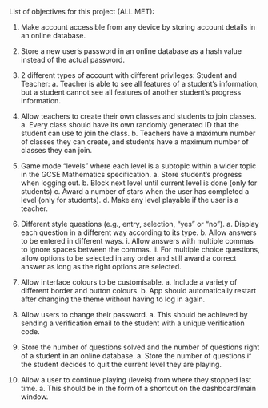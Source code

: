 List of objectives for this project (ALL MET):

1.	Make account accessible from any device by storing account details in an online database.

2.	Store a new user’s password in an online database as a hash value instead of the actual password.

3.	2 different types of account with different privileges: Student and Teacher:
    a.	Teacher is able to see all features of a student’s information, but a student cannot see all features of another student’s progress information.

4.	Allow teachers to create their own classes and students to join classes.
    a.	Every class should have its own randomly generated ID that the student can use to join the class.
    b.	Teachers have a maximum number of classes they can create, and students have a maximum number of classes they can join.

5.	Game mode “levels” where each level is a subtopic within a wider topic in the GCSE Mathematics specification.
    a.	Store student’s progress when logging out.
    b.	Block next level until current level is done (only for students)
    c.	Award a number of stars when the user has completed a level (only for students).
    d.	Make any level playable if the user is a teacher.

6.	Different style questions (e.g., entry, selection, “yes” or “no”).
    a.	Display each question in a different way according to its type.
    b.	Allow answers to be entered in different ways.
      i.	Allow answers with multiple commas to ignore spaces between the commas.
      ii.	For multiple choice questions, allow options to be selected in any order and still award a correct answer as long as the right options are selected.

7.	Allow interface colours to be customisable.
    a.	Include a variety of different border and button colours.
    b.	App should automatically restart after changing the theme without having to log in again.

8.	Allow users to change their password.
    a.	This should be achieved by sending a verification email to the student with a unique verification code.

9.	Store the number of questions solved and the number of questions right of a student in an online database.
    a.	Store the number of questions if the student decides to quit the current level they are playing.

10.	Allow a user to continue playing (levels) from where they stopped last time.
    a.	This should be in the form of a shortcut on the dashboard/main window.
